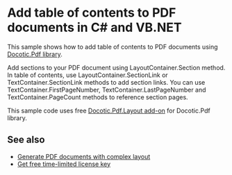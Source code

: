 # Add table of contents to PDF documents in C# and VB.NET
This sample shows how to add table of contents to PDF documents using [Docotic.Pdf library](https://bitmiracle.com/pdf-library/).

Add sections to your PDF document using LayoutContainer.Section method.
In table of contents, use LayoutContainer.SectionLink or TextContainer.SectionLink methods to add section links.
You can use TextContainer.FirstPageNumber, TextContainer.LastPageNumber and TextContainer.PageCount methods to reference section pages.

This sample code uses free [Docotic.Pdf.Layout add-on](https://www.nuget.org/packages/BitMiracle.Docotic.Pdf.Layout/) for Docotic.Pdf library.

## See also
* [Generate PDF documents with complex layout](/Samples/Layout/ComplexLayout)
* [Get free time-limited license key](https://bitmiracle.com/pdf-library/download-pdf-library.aspx)